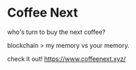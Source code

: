 # Coffee Next

who's turn to buy the next coffee?

blockchain > my memory vs your memory.

check it out!
https://www.coffeenext.xyz/
